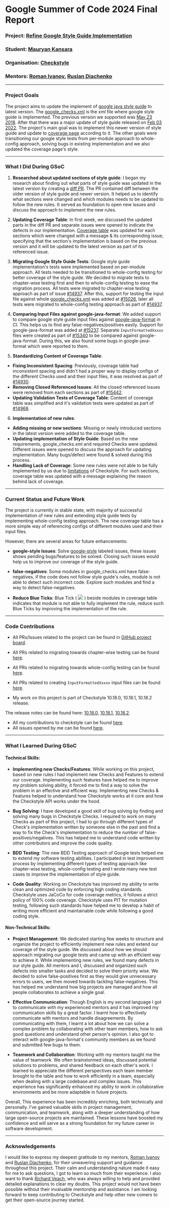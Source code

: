 
# Google Summer of Code 2024 Final Report



### **Project**: [Refine Google Style Guide Implementation](https://github.com/checkstyle/checkstyle/wiki/Checkstyle-GSoC-2024-Project-Ideas#project-name-refine-google-style-guide-implementation)



### **Student**: [Mauryan Kansara](https://github.com/Zopsss)



### **Organisation**: [Checkstyle](https://github.com/checkstyle)



### **Mentors**: [Roman Ivanov](https://github.com/romani), [Ruslan Diachenko](https://github.com/rdiachenko)



---

### Project Goals

The project aims to update the implement of [google java style guide](https://google.github.io/styleguide/javaguide.html) to latest version. The [google_checks.xml](https://github.com/checkstyle/checkstyle/blob/master/src/main/resources/google_checks.xml) is the xml file where google style guide is implemented. The previous version we supported was [May 23 2018](https://github.com/google/styleguide/commit/f9347e1e9d79aee9cde0802fe178d72c8f87926c). After that there was a major update of style guide released on [Feb 03 2022](https://github.com/google/styleguide/commit/49488412b2f59843fce2433bd834a3fd9700604e). The project's main goal was to implement this newer version of style guide and update to [coverage page](https://checkstyle.org/google_style.html#Google.27s_Java_Style_Checkstyle_Coverage) according to it. The other goals were transitioning our google style tests from per-module approach to whole-config approach, solving bugs in existing implementation and we also updated the coverage page's style.



---



### What I Did During GSoC



1.  **Researched about updated sections of style guide**: I began my research about finding out what parts of style guide was updated in the latest version by creating a [diff PR](https://github.com/checkstyle/checkstyle/pull/14901/files). The PR contained diff between the older version of style guide and newer version. It helped us to identify what sections were changed and which modules needs to be updated to follow the new rules. It served as foundation to open new issues and discuss the approach to implement the new rules.

2.  **Updating Coverage Table**: In first week, we discussed the updated parts in the diff PR and separate issues were opened to indicate the defects in our implementation. [Coverage table](https://checkstyle.org/google_style.html#Google_Coverage_table) was updated for each sections which were changed with a message & its corresponding issue,  specifying that the section's implementation is based on the previous version and it will be updated to the latest version as part of its referenced issue.

3.  **Migrating Google Style Guide Tests**: Google style guide implementation's tests were implemented based on per-module approach. All tests needed to be transitioned to whole-config testing for better coverage of the style guide. We decided to migrate tests to chapter-wise testing first and then to whole-config testing to ease the migration process. All tests were migrated to chapter-wise testing approach as part of issue [#14937](https://github.com/checkstyle/checkstyle/issues/14937). After this, support for testing the input file against whole [google_checks.xml](https://github.com/checkstyle/checkstyle/blob/master/src/main/resources/google_checks.xml) was added at [#15026](https://github.com/checkstyle/checkstyle/issues/15026), later all tests were migrated to whole-config testing approach as part of [#14937](https://github.com/checkstyle/checkstyle/issues/14937).

4. **Comparing Input Files against google-java-format**: We added support to compare google style guide input files against [google-java-format](https://github.com/google/google-java-format) in CI. This helps us to find any false-negatives/positives easily. Support for google-java-format was added at [#15237](https://github.com/checkstyle/checkstyle/pull/15237/files). Separate `InputFormattedXxxxx` files were created as part of [#15340](https://github.com/checkstyle/checkstyle/issues/15340) to be compared against google-java-format. During this, we also found some bugs in google-java-format which were reported to them.

5. **Standardizing Content of Coverage Table**:
  - **Fixing Inconsistent Spacing**: Previously, coverage table had inconsistent spacing and didn't had a proper way to display configs of the different Checks used and their input files, it was resolved as part of [#14930](https://github.com/checkstyle/checkstyle/issues/14930).
  - **Removing Closed Referenced Issues**: All the closed referenced issues were removed from each sections as part of [#15442](https://github.com/checkstyle/checkstyle/issues/15442).
  - **Updating Validation Tests of Coverage Table**: Content of coverage table was simplified and it's validation tests were updated as part of [#14968](https://github.com/checkstyle/checkstyle/issues/14968).

6. **Implementation of new rules**:
  - **Adding missing or new sections**: Missing or newly introduced sections in the latest version were added to the coverage table.
  - **Updating implementation of Style Guide**: Based on the new requirements, google_checks.xml and required Checks were updated. Different issues were opened to discuss the approach for updating implementation. Many bugs/defect were found & solved during this process.
  - **Handling Lack of Coverage**: Some new rules were not able to be fully implemented by us due to [limitations](https://checkstyle.org/writingchecks.html#Limitations) of Checkstyle. For such sections, coverage table was updated with a message explaining the reason behind lack of coverage.


---



### Current Status and Future Work
The project is currently in stable state, with majority of successful implementation of new rules and extending style guide tests by implementing whole-config testing approach. The new coverage table has a more simple way of referencing configs of different modules used and their input files.

However, there are several areas for future enhancements:



-  **google-style Issues**: Solve [google-style](https://github.com/checkstyle/checkstyle/issues?q=is:open%20is:issue%20label:%22google%20style%22) labeled issues, these issues shows pending bugs/features to be solved. Closing such issues would help us to improve our coverage of the style guide.

-  **false-negatives**: Some modules in google_checks.xml have false-negatives, if the code does not follow style guide's rules, module is not able to detect such incorrect code. Explore such modules and find a way to detect false-negatives.

-  **Reduce Blue Ticks**: Blue Tick ( ![](https://checkstyle.org/images/ok_blue.png) ) beside modules in coverage table indicates that module is not able to fully implement the rule, reduce such Blue Ticks by improving the implementation of the rule.

---



### Code Contributions

- All PRs/Issues related to the project can be found in [GitHub project board](https://github.com/orgs/checkstyle/projects/7).

- All PRs related to migrating towards chapter-wise testing can be found [here](https://github.com/checkstyle/checkstyle/pulls?q=is%3Apr+%2214937%22+in%3Atitle+).

- All PRs related to migrating towards whole-config testing can be found [here](https://github.com/checkstyle/checkstyle/pulls?q=is%3Apr+%2215214%22+in%3Atitle+).

- All PRs related to creating `InputFormattedXxxxx` input files can be found [here](https://github.com/checkstyle/checkstyle/pulls?q=is%3Apr+%2215218%22+in%3Atitle+).

- My work on this project is part of Checkstyle 10.18.0, 10.18.1, 10.18.2 release.

The release notes can be found here: [10.18.0](https://checkstyle.org/releasenotes.html#Release_10.18.0), [10.18.1](https://checkstyle.org/releasenotes.html#Release_10.18.1), [10.18.2](https://checkstyle.org/releasenotes.html#Release_10.18.2).

- All my contributions to checkstyle can be found [here](https://github.com/checkstyle/checkstyle/pulls/Zopsss).
- All issues opened by me can be found [here](https://github.com/checkstyle/checkstyle/issues/created_by/Zopsss).


---



### What I Learned During GSoC



#### Technical Skills:

- **Implementing new Checks/Features**: While working on this project, based on new rules I had implement new Checks and Features to extend our coverage. Implementing such features have helped me to improve my problem solving ability, it forced me to find a way to solve the problem in an effective and efficient way. Implementing new Checks & Features helped to understand how Checkstyle works at it core and how the Checkstyle API works under the hood.

-  **Bug Solving**: I have developed a good skill of bug solving by finding and solving many bugs in Checkstyle Checks. I required to work on many Checks as part of this project, I had to go through different types of Check's implementation written by someone else in the past and find a way to fix the Check's implementation to reduce the number of false-positives/negatives. This has helped me to understand code written by other contributors and improve the code quality.

-  **BDD Testing**: The new BDD Testing approach of Google tests helped me to extend my software testing abilities. I participated in test improvement process by implementing different types of testing approach like chapter-wise testing, whole-config testing and I wrote many new test cases to improve the implementation of style guide.

-  **Code Quality**: Working on Checkstyle has improved my ability to write clean and optimized code by enforcing high coding standards. Checkstyle uses JaCoCo for code coverage metrics, it follows a strict policy of 100% code coverage. Checkstyle uses PIT for mutation testing, following such standards have helped me to develop a habit of writing more efficient and maintainable code while following a good coding style.


#### Non-Technical Skills:



-  **Project Management**: We dedicated starting few weeks to structure and organize the project to efficiently implement new rules and extend our coverage of the style guide. We discussed about how we should approach migrating our google tests and came up with an efficient way to achieve it. While implementing new rules, we found many defects in our style guide. All mentors and I, discussed and organized such defects into smaller tasks and decided to solve them priority wise. We decided to solve false-positives first as they would give unnecessary errors to users, we then moved towards tackling false-negatives. This has helped me understand how big projects are managed and how all people collaborates to achieve a single goal.

-  **Effective Communication**: Though English is my second language I got to communicate with my experienced mentors and it has improved my communication skills by a great factor. I learnt how to effectively communicate with mentors and handle disagreements. By communicating with them, I learnt a lot about how we can solve a complex problem by collaborating with other team members, how to ask good questions and understand other person's opinion. I also got to interact with google-java-format's community members as we found and submitted few bugs to them.

- **Teamwork and Collaboration**: Working with my mentors taught me the value of teamwork. We often brainstormed ideas, discussed potential solutions to problems, and shared feedback on each other's work. I learned to appreciate the different perspectives each team member brought to the table and how to work efficiently in a team, especially when dealing with a large codebase and complex issues. This experience has significantly enhanced my ability to work in collaborative environments and be more adaptable in future projects.

Overall, This experience has been incredibly enriching, both technically and personally. I’ve gained valuable skills in project management, communication, and teamwork, along with a deeper understanding of how large open-source projects are maintained. These lessons have boosted my confidence and will serve as a strong foundation for my future career in software development.

---



### Acknowledgements

I would like to express my deepest gratitude to my mentors, [Roman Ivanov](https://github.com/romani) and [Ruslan Diachenko](https://github.com/rdiachenko), for their unwavering support and guidance throughout this project. Their calm and understanding nature made it easy for me to ask questions, I got to learn so much from their experience. I also want to thank [Richard Veach](https://github.com/rnveach), who was always willing to help and provided detailed explanations to clear my doubts. This project would not have been possible without their invaluable mentorship and assistance. I am looking forward to keep contributing to Checkstyle and help other new comers to get their open-source journey started.

